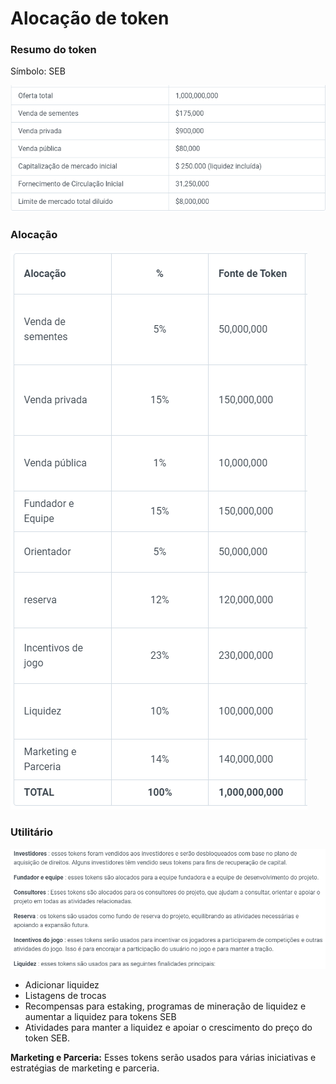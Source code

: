 # Alocação de token

### Resumo do token

Símbolo: SEB

![](../../.gitbook/assets/image.png)

### Alocação

![](<../../.gitbook/assets/image (4).png>)

### Utilitário

![](<../../.gitbook/assets/image (1).png>)

* Adicionar liquidez
* Listagens de trocas
* Recompensas para estaking, programas de mineração de liquidez e aumentar a liquidez para tokens SEB
* Atividades para manter a liquidez e apoiar o crescimento do preço do token SEB.

**Marketing e Parceria:** Esses tokens serão usados para várias iniciativas e estratégias de marketing e parceria.
